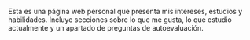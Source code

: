 Esta es una página web personal que presenta mis intereses, estudios y habilidades. Incluye secciones sobre lo que me gusta, lo que estudio actualmente y un apartado de preguntas de autoevaluación.
